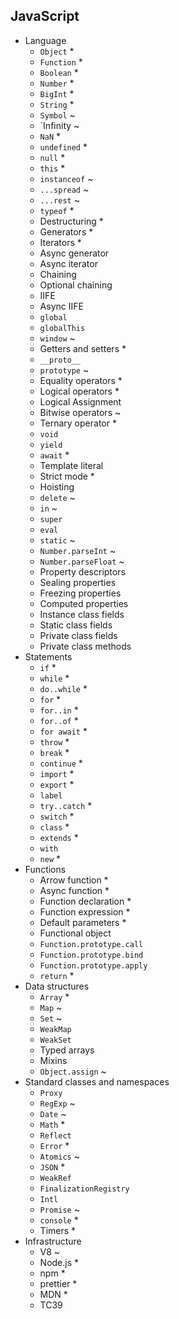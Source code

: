 ## JavaScript

- Language
  - `Object` *
  - `Function` *
  - `Boolean` *
  - `Number` *
  - `BigInt` *
  - `String` *
  - `Symbol` ~
  - `Infinity ~
  - `NaN` *
  - `undefined` *
  - `null` *
  - `this` *
  - `instanceof` ~
  - `...spread` ~
  - `...rest` ~
  - `typeof` *
  - Destructuring *
  - Generators  *
  - Iterators *
  - Async generator
  - Async iterator
  - Chaining
  - Optional chaining
  - IIFE
  - Async IIFE
  - `global`
  - `globalThis`
  - `window` ~
  - Getters and setters *
  - `__proto__` 
  - `prototype` ~
  - Equality operators *
  - Logical operators *
  - Logical Assignment
  - Bitwise operators ~
  - Ternary operator *
  - `void`
  - `yield`
  - `await` *
  - Template literal
  - Strict mode *
  - Hoisting
  - `delete` ~
  - `in` ~
  - `super`
  - `eval` 
  - `static` ~
  - `Number.parseInt` ~
  - `Number.parseFloat` ~
  - Property descriptors
  - Sealing properties
  - Freezing properties
  - Computed properties
  - Instance class fields
  - Static class fields
  - Private class fields
  - Private class methods
- Statements
  - `if` *
  - `while` *
  - `do..while` *
  - `for` *
  - `for..in` *
  - `for..of` *
  - `for await` *
  - `throw` *
  - `break` *
  - `continue` *
  - `import` *
  - `export` *
  - `label` 
  - `try..catch` *
  - `switch` *
  - `class` *
  - `extends` *
  - `with`
  - `new` *
- Functions
  - Arrow function *
  - Async function *
  - Function declaration *
  - Function expression *
  - Default parameters *
  - Functional object
  - `Function.prototype.call`
  - `Function.prototype.bind`
  - `Function.prototype.apply`
  - `return` *
- Data structures
  - `Array` *
  - `Map` ~
  - `Set` ~
  - `WeakMap`
  - `WeakSet`
  - Typed arrays
  - Mixins
  - `Object.assign` ~
- Standard classes and namespaces
  - `Proxy`
  - `RegExp` ~
  - `Date` ~
  - `Math` *
  - `Reflect`
  - `Error` *
  - `Atomics` ~
  - `JSON` *
  - `WeakRef`
  - `FinalizationRegistry`
  - `Intl`
  - `Promise` ~
  - `console` *
  - Timers *
- Infrastructure
  - V8 ~
  - Node.js *
  - npm *
  - prettier *
  - MDN *
  - TC39
